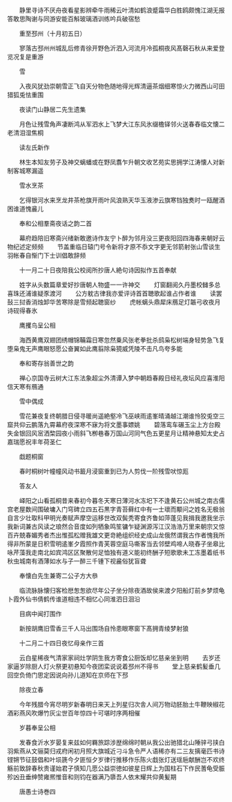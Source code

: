 <!-- { "loadSidebar": true } -->
　　静里寻诗不厌舟夜看星影辨牵牛雨稀云叶清如鹤浪蹙霜华白胜鸥颇愧江湖无报答敢思陶谢与同游安能百斛玻璃酒训练吟兵破宿愁 

　　重至邳州（十月初五日） 

　　寥落古邳州州城乱后修青徐开野色沂泗入河流月冷孤桐夜风髙磬石秋从来爱登览况复是重游 

　　雪 

　　入夜风犹劲崇朝雪正飞自天分物色随地得光辉清逼茶烟细寒惊火力微西山可田猎狐兎怯重围 

　　夜读门山静居二先生遗集 

　　月色让残雪角声凄断鸿从军泗水上飞梦大江东风氷缀檐铎邻火送春舂临文懐二老清泪湿焦桐 

　　读左氏新作 

　　林生本知友劳子及神交螭蟠或在野凤翥乍升朝文收艺苑实思拥学江涛懐人对新制客城寒漏遥 

　　雪水烹茶 

　　乞得银河水来烹龙井茶枪旗开雨叶风浪熟天华玉液渗云旗寒铛独煑时一瓯醒酒困谁道愧麄儿 

　　奉和公相羣斋夜话之韵二首 

　　幕府趋陪旧寒斋兴绪新敢邀诗作友宁卜醉为邻月没三更夜阳回四海春来朝好云物纪述定频频 
　　节盖重临日辕门号令新将才原不忝文字更无邻箭射张山雪谈生羽帐春自惭门下士训倡敢辞频 

　　十一月二十日夜陪我公校阅所抄唐人絶句诗因拟作五首奉献 

　　姓字从头数篇章爱好抄唐朝人物盛一一许神交 
　　灯窗翻阅久丹墨校雠多总喜珠还浦谁疑豕渡河 
　　公方躭古律我亦爱评诗首首聴歌起谁占作者谁 
　　读罢鼔三挝香消烛卸华苦寒除是雪频起聴窗纱 
　　虎帐螭头鼎犀床鴈足灯韔弓收夜月诗砚得春氷 

　　鹰攫鸟呈公相 

　　海西黄鹰双翅团绣帽锦鞴霜日寒忽然乗风张老拳批杀鸱枭松树端身轻势急飞复堕枭鬼无声鹰眼怒愿公奋翼如此鹰翦除枭獍威凭陵不击凡鸟夸多能 

　　奉和寄存翁善世之韵 

　　禅心京国寺云树大江东法象超尘外清谭入梦中朝趋春殿日经礼夜坛风应喜淮阳信天寒有鴈通 

　　雪中偶成 

　　雪花兼夜复终朝腊日侵寻暖尚遥絶壑冷飞巫峡雨逺峯晴涌越江潮谁怜狡兎空三窟共仰云鹏落九霄幕府夜深寒不寐为将文墨事嫖姚 
　　碧落鸾车碾玉尘上方台殿失金银回风宻洒棃园夜小雨斜飞栁巷春万国山河同气色五更星月让精神悬知太史占嘉瑞愿祝丰年荷圣仁 

　　戱题桐窗 

　　春时桐树叶幢幢风动书籖月浸窗重到已为人剪伐一阶残雪吠惊厖 

　　答友人 

　　峄阳之山看孤桐昔来春初今暮冬天寒日薄河水冻圯下不逢黄石公州城之南古儒宫老屋数间围破墉入门穹碑立四五石黒字青苔藓红中有一士瓌而颙问之姓名无极翁自言少壮取科甲明光奏赋声摩空运移世改双鬓秃寄食齐鲁如萍蓬见我揖我邀我坐示我新词兼古风读之琅然合音度如列牺象鸣笙镛乍疑渊源泻江汉浩浩万里来朝宗又惊百卉兢春媚秀者杰出惟孤松赠我雄文更竒絶组织经史成山龙俄然谓我古作者愧我所得非所蒙是日积雪明逺峯夕霞照作青芙蓉空庭马嘶客当去邻壁鸡啼人晓舂子坐皋比咏芹藻我走南北如宾鸿区区聚散何足恤独有道义能初终酬子短歌歌未工冻墨着纸书秋虫城南有酒薄如水与子一醉三千锺下视麄俗犹盲聋 

　　奉懐白先生兼寄二公子方大叅 

　　临流脉脉懐归客检厯怱怱欲尽年公子坐分除夜酒故侯来渡夕阳船灯前乡梦烦龟卜霞外仙书倩鹤传谁道相违不相忆心同淮泗日洄沿 

　　目病中闻打围作 

　　新按胡鹰旧雪香三千人马出围场自怜患眼寒窗下髙拥青绫梦射狼 

　　十二月二十四日夜忆母亲作三首 

　　云白星稀夜气清家家祠灶学阴生我方寄食公厨饭却忆慈亲坐到明 
　　去岁还家逼岁除厨人灯火祭更初悬知今夜团栾说说着邳州不得书 
　　堂上慈亲鹤髪垂几回空负倚门思定因说向孙儿道知在京师在下邳 

　　除夜立春 

　　今年残腊今宵尽明岁新春明日来天上列星归次舎人间万物动胚胎土牛鞭映椒花酒彩燕风吹爆竹灰尘世百年惊四十可堪时序两相催 

　　岁暮奉呈公相 

　　发春食沂水岁晏复来兹如何羇旅踪涉歴绵绵时朝从我公出驰猎北山陲骍弓挟白羽紫燕从文骊莫归戎府闲初月照大旗城近刁斗急令严人语稀亦有二三友摛毫匹书诗铿锵节征鼓倡和叶埙篪今夕匪恒夕岁律行推移作乐陈火戱张灯送瑶巵献酬岂不欢终觞前致辞春秋贵谨始君子慎知几愿公益崇徳如彼星日辉上为国柱石下作民蓍龟受脤殄凶丑垂绅赞雍熈惟音和则钧在器满乃隳吾人依末耀共仰黄髪期 

　　唐愚士诗巻四 
